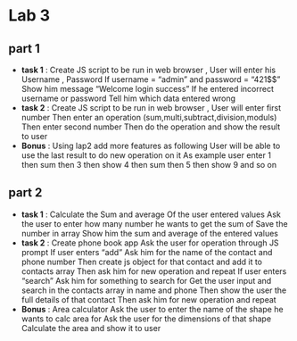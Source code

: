 # Lab 3 
## part 1 
- **task 1** : Create JS script to be run in web browser ,
User will enter his Username , Password
If username = “admin” and password = “421$$”
Show him message “Welcome login success”
If he entered incorrect username or password
Tell him which data entered wrong
- **task 2** : Create JS script to be run in web browser ,
User will enter first number
Then enter an operation (sum,multi,subtract,division,moduls)
Then enter second number
Then do the operation and show the result to user 
- **Bonus** : Using lap2 add more features as following
User will be able to use the last result to do new operation on it
As example user enter 1 then sum then 3 then show 4 then sum then 5 then show 9 and so on

## part 2 
- **task 1** : Calculate the Sum and average Of the user entered values
Ask the user to enter how many number he wants to get the sum of
Save the number in array
Show him the sum and average of the entered values
- **task 2** : Create phone book app
Ask the user for operation through JS prompt
If user enters “add”
Ask him for the name of the contact and phone number
Then create js object for that contact and add it to contacts array
Then ask him for new operation and repeat
If user enters “search”
Ask him for something to search for
Get the user input and search in the contacts array in name and phone
Then show the user the full details of that contact
Then ask him for new operation and repeat
- **Bonus** : Area calculator
Ask the user to enter the name of the shape he wants to calc area for
Ask the user for the dimensions of that shape
Calculate the area and show it to user

